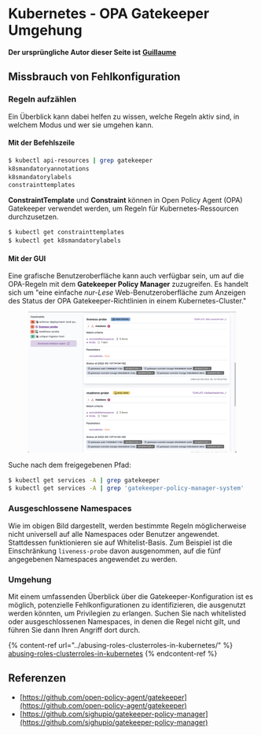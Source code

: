 # Kubernetes - OPA Gatekeeper Umgehung

**Der ursprüngliche Autor dieser Seite ist** [**Guillaume**](https://www.linkedin.com/in/guillaume-chapela-ab4b9a196)

## Missbrauch von Fehlkonfiguration

### Regeln aufzählen

Ein Überblick kann dabei helfen zu wissen, welche Regeln aktiv sind, in welchem Modus und wer sie umgehen kann.

#### Mit der Befehlszeile
```bash
$ kubectl api-resources | grep gatekeeper
k8smandatoryannotations                                                             constraints.gatekeeper.sh/v1beta1                  false        K8sMandatoryAnnotations
k8smandatorylabels                                                                  constraints.gatekeeper.sh/v1beta1                  false        K8sMandatoryLabel
constrainttemplates                                                                 templates.gatekeeper.sh/v1                         false        ConstraintTemplate
```
**ConstraintTemplate** und **Constraint** können in Open Policy Agent (OPA) Gatekeeper verwendet werden, um Regeln für Kubernetes-Ressourcen durchzusetzen.
```bash
$ kubectl get constrainttemplates
$ kubectl get k8smandatorylabels
```
#### Mit der GUI

Eine grafische Benutzeroberfläche kann auch verfügbar sein, um auf die OPA-Regeln mit dem **Gatekeeper Policy Manager** zuzugreifen. Es handelt sich um "eine einfache _nur-Lese_ Web-Benutzeroberfläche zum Anzeigen des Status der OPA Gatekeeper-Richtlinien in einem Kubernetes-Cluster."

<figure><img src="../../../.gitbook/assets/05-constraints.png" alt=""><figcaption></figcaption></figure>

Suche nach dem freigegebenen Pfad:
```bash
$ kubectl get services -A | grep gatekeeper
$ kubectl get services -A | grep 'gatekeeper-policy-manager-system'
```
### Ausgeschlossene Namespaces

Wie im obigen Bild dargestellt, werden bestimmte Regeln möglicherweise nicht universell auf alle Namespaces oder Benutzer angewendet. Stattdessen funktionieren sie auf Whitelist-Basis. Zum Beispiel ist die Einschränkung `liveness-probe` davon ausgenommen, auf die fünf angegebenen Namespaces angewendet zu werden.

### Umgehung

Mit einem umfassenden Überblick über die Gatekeeper-Konfiguration ist es möglich, potenzielle Fehlkonfigurationen zu identifizieren, die ausgenutzt werden könnten, um Privilegien zu erlangen. Suchen Sie nach whitelisted oder ausgeschlossenen Namespaces, in denen die Regel nicht gilt, und führen Sie dann Ihren Angriff dort durch.

{% content-ref url="../abusing-roles-clusterroles-in-kubernetes/" %}
[abusing-roles-clusterroles-in-kubernetes](../abusing-roles-clusterroles-in-kubernetes/)
{% endcontent-ref %}

## Referenzen

* [https://github.com/open-policy-agent/gatekeeper](https://github.com/open-policy-agent/gatekeeper)
* [https://github.com/sighupio/gatekeeper-policy-manager](https://github.com/sighupio/gatekeeper-policy-manager)

